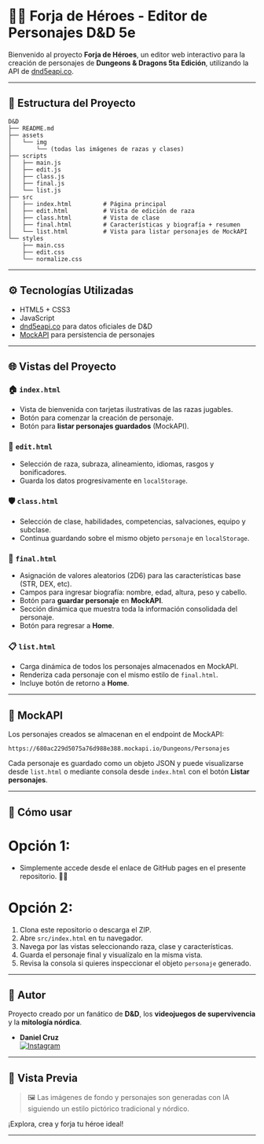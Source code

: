 # 🧙‍♂️ Forja de Héroes - Editor de Personajes D&D 5e

Bienvenido al proyecto **Forja de Héroes**, un editor web interactivo para la creación de personajes de **Dungeons & Dragons 5ta Edición**, utilizando la API de [dnd5eapi.co](https://www.dnd5eapi.co/).

---

## 📁 Estructura del Proyecto

```
D&D
├── README.md
├── assets
│   └── img
│       └── (todas las imágenes de razas y clases)
├── scripts
│   ├── main.js
│   ├── edit.js
│   ├── class.js
│   ├── final.js
│   └── list.js
├── src
│   ├── index.html         # Página principal
│   ├── edit.html          # Vista de edición de raza
│   ├── class.html         # Vista de clase
│   ├── final.html         # Características y biografía + resumen
│   └── list.html          # Vista para listar personajes de MockAPI
└── styles
    ├── main.css
    ├── edit.css
    └── normalize.css
```

---

## ⚙️ Tecnologías Utilizadas

- HTML5 + CSS3
- JavaScript
- [dnd5eapi.co](https://www.dnd5eapi.co/) para datos oficiales de D&D
- [MockAPI](https://mockapi.io/) para persistencia de personajes

---

## 🌐 Vistas del Proyecto

### 🏠 `index.html`
- Vista de bienvenida con tarjetas ilustrativas de las razas jugables.
- Botón para comenzar la creación de personaje.
- Botón para **listar personajes guardados** (MockAPI).

### 🧬 `edit.html`
- Selección de raza, subraza, alineamiento, idiomas, rasgos y bonificadores.
- Guarda los datos progresivamente en `localStorage`.

### 🛡️ `class.html`
- Selección de clase, habilidades, competencias, salvaciones, equipo y subclase.
- Continua guardando sobre el mismo objeto `personaje` en `localStorage`.

### 🧾 `final.html`
- Asignación de valores aleatorios (2D6) para las características base (STR, DEX, etc).
- Campos para ingresar biografía: nombre, edad, altura, peso y cabello.
- Botón para **guardar personaje** en **MockAPI**.
- Sección dinámica que muestra toda la información consolidada del personaje.
- Botón para regresar a **Home**.

### 📋 `list.html`
- Carga dinámica de todos los personajes almacenados en MockAPI.
- Renderiza cada personaje con el mismo estilo de `final.html`.
- Incluye botón de retorno a **Home**.

---

## 💾 MockAPI
Los personajes creados se almacenan en el endpoint de MockAPI:

```
https://680ac229d5075a76d988e388.mockapi.io/Dungeons/Personajes
```

Cada personaje es guardado como un objeto JSON y puede visualizarse desde `list.html` o mediante consola desde `index.html` con el botón **Listar personajes**.

---

## 🚀 Cómo usar

# Opción 1:

- Simplemente accede desde el enlace de GitHub pages en el presente repositorio. 💯💯

# Opción 2:

1. Clona este repositorio o descarga el ZIP.
2. Abre `src/index.html` en tu navegador.
3. Navega por las vistas seleccionando raza, clase y características.
4. Guarda el personaje final y visualízalo en la misma vista.
5. Revisa la consola si quieres inspeccionar el objeto `personaje` generado.

---

## 👤 Autor
Proyecto creado por un fanático de **D&D**, los **videojuegos de supervivencia** y la **mitología nórdica**. 
- **Daniel Cruz**  
  [![Instagram](https://img.shields.io/badge/Instagram-@daniel_cruz1269-833AB4?style=for-the-badge&logo=instagram&logoColor=white)](https://instagram.com/daniel_cruz1269)

---

## 🎨 Vista Previa
> 🖼️ Las imágenes de fondo y personajes son generadas con IA siguiendo un estilo pictórico tradicional y nórdico.

¡Explora, crea y forja tu héroe ideal!

---


